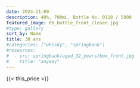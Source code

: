 ```yaml
---
date: 2024-11-09
description: 40%, 700mL. Bottle No. 0118 / 5000
featured_image: 06_bottle_front_closer.jpg
#type: gallery
sort_by: Name
title: 30 ans
#categories: ["whisky", "springbank"]
#resources:
#  - src: springbank/aged_32_years/box_front.jpg
#    title: "anyway"
---
```

{{< this_price >}}

